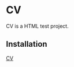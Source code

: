 # CV

CV is a HTML test project.

## Installation

[CV](https://roadmap.sh/projects/single-page-cv)
